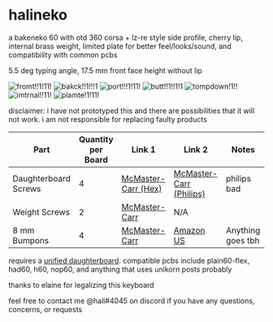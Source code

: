 # halineko
a bakeneko 60 with otd 360 corsa + lz-re style side profile, cherry lip, internal brass weight, limited plate for better feel/looks/sound, and compatibility with common pcbs

5.5 deg typing angle, 17.5 mm front face height without lip

![fromt!!1!11!](https://i.imgur.com/Fbk9M7P.png)
![bakck!!1!!!1](https://i.imgur.com/zyCSm62.png)
![port!!!1!11!](https://i.imgur.com/bN9OZ6m.png)
![butt!!1!!1!1](https://i.imgur.com/eCLi7VJ.png)
![tompdown!1!!](https://i.imgur.com/a2mz8xV.png)
![imtrnal!!11!](https://i.imgur.com/pyLzrlj.png)
![plamte!1!11!](https://i.imgur.com/SncZ0rp.png)

disclaimer: i have not prototyped this and there are possibilities that it will not work. i am not responsible for replacing faulty products

| Part | Quantity per Board | Link 1 | Link 2 | Notes |
| --- | --- | --- | --- | --- | 
| Daughterboard Screws | 4 | [McMaster-Carr (Hex)](https://www.mcmaster.com/92095A451/) | [McMaster-Carr (Philips)](https://www.mcmaster.com/92000A011/) | philips bad       |
| Weight Screws        | 2 | [McMaster-Carr](https://www.mcmaster.com/92125A125/)       | N/A                                                            |                   |
| 8 mm Bumpons         | 4 | [McMaster-Carr](https://www.mcmaster.com/95495K65/)        | [Amazon US](https://www.amazon.com/gp/product/B01ACPT2LU)      | Anything goes tbh |

requires a [unified daughterboard](https://github.com/ai03-2725/Unified-Daughterboard). compatible pcbs include plain60-flex, had60, h60, nop60, and anything that uses unikorn posts probably

thanks to elaine for legalizing this keyboard

feel free to contact me @hali#4045 on discord if you have any questions, concerns, or requests
